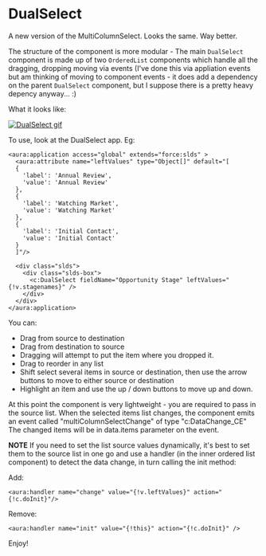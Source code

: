 # DualSelect
A new version of the MultiColumnSelect. Looks the same. Way better.

The structure of the component is more modular - The main `DualSelect` component is made up of two `OrderedList` components which handle all the dragging, dropping moving via events (I've done this via appliation events but am thinking of moving to component events - it does add a dependency on the parent `DualSelect` component, but I suppose there is a pretty heavy depency anyway... :)

What it looks like:

[![DualSelect gif][1]][1]

To use, look at the DualSelect app. Eg:

    <aura:application access="global" extends="force:slds" >
      <aura:attribute name="leftValues" type="Object[]" default="[
      {
        'label': 'Annual Review',
        'value': 'Annual Review'
      },
      {
        'label': 'Watching Market',
        'value': 'Watching Market'
      },
      {
        'label': 'Initial Contact',
        'value': 'Initial Contact'
      }
      ]"/>
        
      <div class="slds">
        <div class="slds-box">
          <c:DualSelect fieldName="Opportunity Stage" leftValues="{!v.stagenames}" />
        </div>     
      </div>
    </aura:application>
    
You can:
 - Drag from source to destination
 - Drag from destination to source
 - Dragging will attempt to put the item where you dropped it.
 - Drag to reorder in any list
 - Shift select several items in source or destination, then use the arrow buttons to move to either source or destination
 - Highlight an item and use the up / down buttons to move up and down.

At this point the component is very lightweight - you are required to pass in the source list.
When the selected items list changes, the component emits an event called "multiColumnSelectChange" of type "c:DataChange_CE"
The changed items will be in data.items parameter on the event.

**NOTE** If you need to set the list source values dynamically, it's best to set them to the source list in one go and use a handler (in the inner ordered list component) to detect the data change, in turn calling the init method:

Add:

    <aura:handler name="change" value="{!v.leftValues}" action="{!c.doInit}"/>
    
Remove:

    <aura:handler name="init" value="{!this}" action="{!c.doInit}" />

Enjoy!

[1]: https://imgur.com/g36y8If.gif
